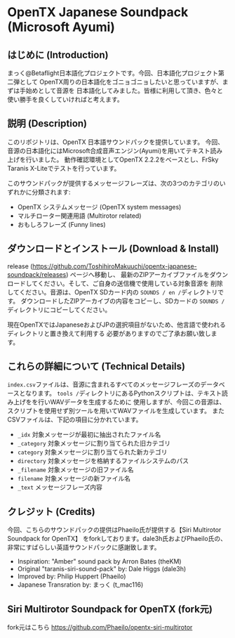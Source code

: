 # OpenTX Japanese Soundpack (Microsoft Ayumi)
## はじめに (Introduction)

まっく@Betaflight日本語化プロジェクトです。今回、日本語化プロジェクト第二弾として
OpenTX周りの日本語化をゴニョゴニョしたいと思っていますが、まずは手始めとして音源を
日本語化してみました。皆様に利用して頂き、色々と使い勝手を良くしていければと考えます。


## 説明 (Description)

このリポジトリは、OpenTX 日本語サウンドパックを提供しています。
今回、音源の日本語化にはMicrosoft合成音声エンジン(Ayumi)を用いてテキスト読み上げを行いました。
動作確認環境としてOpenTX 2.2.2をベースとし、FrSky Taranis X-Liteでテストを行っています。

このサウンドパックが提供するメッセージフレーズは、次の3つのカテゴリのいずれかに分類されます:

 * OpenTX システムメッセージ (OpenTX system messages)
 * マルチローター関連用語 (Multirotor related)
 * おもしろフレーズ (Funny lines)


## ダウンロードとインストール (Download & Install)

release (https://github.com/ToshihiroMakuuchi/opentx-japanese-soundpack/releases) ページへ移動し、
最新のZIPアーカイブファイルをダウンロードしてください。そして、ご自身の送信機で使用している対象音源を
削除してください。音源は、OpenTX SDカード内の `SOUNDS / en /`ディレクトリです。
ダウンロードしたZIPアーカイブの内容をコピーし、SDカードの `SOUNDS /`ディレクトリにコピーしてください。

現在OpenTXではJapaneseおよびJPの選択項目がないため、他言語で使われるディレクトリと置き換えて利用する
必要がありますのでご了承お願い致します。


## これらの詳細について (Technical Details)

`index.csv`ファイルは、音源に含まれるすべてのメッセージフレーズのデータベースとなります。
`tools /`ディレクトリにあるPythonスクリプトは、テキスト読み上げをを行いWAVデータを生成するために
使用しますが、今回この音源は、スクリプトを使用せず別ツールを用いてWAVファイルを生成しています。
またCSVファイルは、下記の項目に分かれています。

 * `_idx` 対象メッセージが最初に抽出されたファイル名
 * `_category` 対象メッセージに割り当てられた旧カテゴリ
 * `category` 対象メッセージに割り当てられた新カテゴリ
 * `directory` 対象メッセージを格納するファイルシステムのパス
 * `_filename`  対象メッセージの旧ファイル名
 * `filename` 対象メッセージの新ファイル名
 * `_text` メッセージフレーズ内容


## クレジット (Credits)

今回、こちらのサウンドパックの提供はPhaeilo氏が提供する【Siri Multirotor Soundpack for OpenTX】
をforkしております。dale3h氏およびPhaeilo氏の、非常にすばらしい英語サウンドパックに感謝致します。

* Inspiration: "Amber" sound pack by Arron Bates (theKM)
* Original "taranis-siri-sound-pack" by: Dale Higgs (dale3h)
* Improved by: Philip Huppert (Phaeilo)
* Japanese Transration by: まっく (t_mac116)


## Siri Multirotor Soundpack for OpenTX (fork元)

fork元はこちら
https://github.com/Phaeilo/opentx-siri-multirotor

